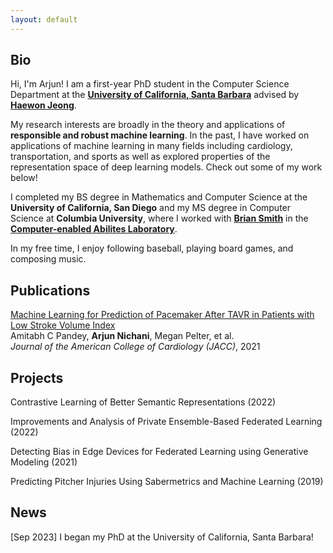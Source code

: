 ```yaml
---
layout: default
---
```


## Bio

Hi, I'm Arjun! I am a first-year PhD student in the Computer Science Department at the **[University of California, Santa Barbara](https://www.ucsb.edu/)** advised by **[Haewon Jeong](https://www.haewonjeong.com/)**.

My research interests are broadly in the theory and applications of **responsible and robust machine learning**. In the past, I have worked on applications of machine learning in many fields including cardiology, transportation, and sports as well as explored properties of the representation space of deep learning models. Check out some of my work below!

I completed my BS degree in Mathematics and Computer Science at the **University of California, San Diego** and my MS degree in Computer Science at **Columbia University**, where I worked with **[Brian Smith](https://www.cs.columbia.edu/~brian/)** in the **[Computer-enabled Abilites Laboratory](https://ceal.cs.columbia.edu/)**.

In my free time, I enjoy following baseball, playing board games, and composing music.





## Publications


[Machine Learning for Prediction of Pacemaker After TAVR in Patients with Low Stroke Volume Index](https://www.jacc.org/doi/full/10.1016/S0735-1097%2821%2902541-9)  
Amitabh C Pandey, **Arjun Nichani**, Megan Pelter, et al.  
*Journal of the American College of Cardiology (JACC)*, 2021

## Projects

Contrastive Learning of Better Semantic Representations (2022)

Improvements and Analysis of Private Ensemble-Based Federated Learning (2022)

Detecting Bias in Edge Devices for Federated Learning using Generative Modeling (2021)

Predicting Pitcher Injuries Using Sabermetrics and Machine Learning (2019)


## News

[Sep 2023] I began my PhD at the University of California, Santa Barbara!
